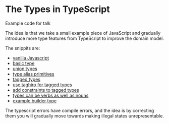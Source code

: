 # The Types in TypeScript

Example code for talk

The idea is that we take a small example piece of JavaScript and gradually introduce more type features
from TypeScript to improve the domain model.

The snippits are:

* [vanilla Javascript](index.js)
* [basic type](index1.ts)
* [union types](index2.ts)
* [type alias primitives](index3.ts)
* [tagged types](index4.ts)
* [use taghiro for tagged types](index5.ts)
* [add constraints to tagged types](index6.ts)
* [types can be verbs as well as nouns](index7.ts)
* [example builder type](index8.ts)

The typescript errors have compile errors, and the idea is by correcting them you will gradually
move towards making illegal states unrepresentable.
